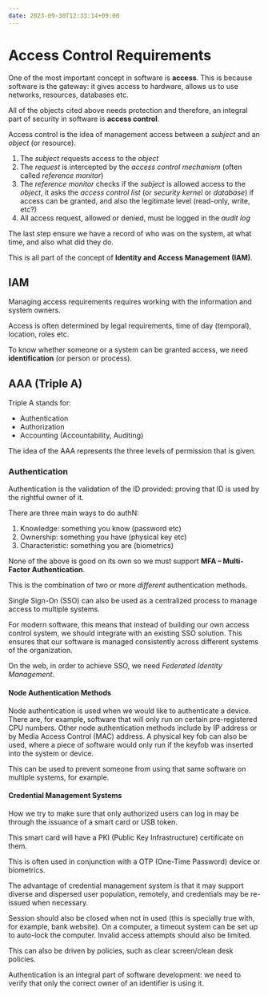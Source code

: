 ```yaml
---
date: 2023-09-30T12:33:14+09:00
---
```


# Access Control Requirements

One of the most important concept in software is **access**. This is because
software is the gateway: it gives access to hardware, allows us to use networks,
resources, databases etc.

All of the objects cited above needs protection and therefore, an integral part
of security in software is **access control**.

Access control is the idea of management access between a *subject* and an
*object* (or resource).

1.  The *subject* requests access to the *object*
2.  The *request* is intercepted by the *access control mechanism* (often called
    *reference monitor*)
3.  The *reference monitor* checks if the *subject* is allowed access to the
    *object*, it asks the *access control list* (or *security kernel* or
    *database*) if access can be granted, and also the legitimate level
    (read-only, write, etc?)
4.  All access request, allowed or denied, must be logged in the *audit log*

The last step ensure we have a record of who was on the system, at what time,
and also what did they do.

This is all part of the concept of **Identity and Access Management (IAM)**.

## IAM

Managing access requirements requires working with the information and system
owners.

Access is often determined by legal requirements, time of day (temporal),
location, roles etc.

To know whether someone or a system can be granted access, we need
**identification** (or person or process).

## AAA (Triple A)

Triple A stands for:

-   Authentication
-   Authorization
-   Accounting (Accountability, Auditing)

The idea of the AAA represents the three levels of permission that is given.

### Authentication

Authentication is the validation of the ID provided: proving that ID is used by
the rightful owner of it.

There are three main ways to do authN:

1.  Knowledge: something you know (password etc)
2.  Ownership: something you have (physical key etc)
3.  Characteristic: something you are (biometrics)

None of the above is good on its own so we must support **MFA – Multi-Factor
Authentication**.

This is the combination of two or more *different* authentication methods.

Single Sign-On (SSO) can also be used as a centralized process to manage access
to multiple systems.

For modern software, this means that instead of building our own access control
system, we should integrate with an existing SSO solution. This ensures that our
software is managed consistently across different systems of the organization.

On the web, in order to achieve SSO, we need *Federated Identity Management*.

#### Node Authentication Methods

Node authentication is used when we would like to authenticate a device. There
are, for example, software that will only run on certain pre-registered CPU
numbers. Other node authentication methods include by IP address or by Media
Access Control (MAC) address. A physical key fob can also be used, where a piece
of software would only run if the keyfob was inserted into the system or device.

This can be used to prevent someone from using that same software on multiple
systems, for example.

#### Credential Management Systems

How we try to make sure that only authorized users can log in may be through the
issuance of a smart card or USB token.

This smart card will have a PKI (Public Key Infrastructure) certificate on them.

This is often used in conjunction with a OTP (One-Time Password) device or
biometrics.

The advantage of credential management system is that it may support diverse and
dispersed user population, remotely, and credentials may be re-issued when
necessary.

Session should also be closed when not in used (this is specially true with, for
example, bank website). On a computer, a timeout system can be set up to
auto-lock the computer. Invalid access attempts should also be limited.

This can also be driven by policies, such as clear screen/clean desk policies.

Authentication is an integral part of software development: we need to verify
that only the correct owner of an identifier is using it.
